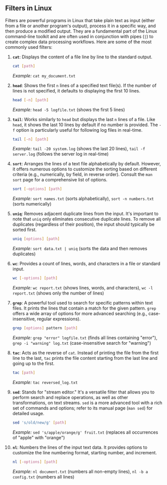 ## Filters in Linux

Filters are powerful programs in Linux that take plain text as input (either from a file or another program's output), process it in a specific way, and then produce a modified output. They are a fundamental part of the Linux command-line toolkit and are often used in conjunction with pipes (`|`) to create complex data processing workflows. Here are some of the most commonly used filters:

1.  **`cat`**: Displays the content of a file line by line to the standard output.

    ```bash
    cat [path]
    ```

    *Example:* `cat my_document.txt`

2.  **`head`**: Shows the first `n` lines of a specified text file(s). If the number of lines is not specified, it defaults to displaying the first 10 lines.

    ```bash
    head [-n] [path]
    ```

    *Example:* `head -5 logfile.txt` (shows the first 5 lines)

3.  **`tail`**: Works similarly to `head` but displays the last `n` lines of a file. Like `head`, it shows the last 10 lines by default if no number is provided. The `-f` option is particularly useful for following log files in real-time.

    ```bash
    tail [-n] [path]
    ```

    *Example:* `tail -20 system.log` (shows the last 20 lines), `tail -f server.log` (follows the server log in real-time)

4.  **`sort`**: Arranges the lines of a text file alphabetically by default. However, it offers numerous options to customize the sorting based on different criteria (e.g., numerically, by field, in reverse order). Consult the `man sort` page for a comprehensive list of options.

    ```bash
    sort [-options] [path]
    ```

    *Example:* `sort names.txt` (sorts alphabetically), `sort -n numbers.txt` (sorts numerically)

5.  **`uniq`**: Removes adjacent duplicate lines from the input. It's important to note that `uniq` only eliminates consecutive duplicate lines. To remove all duplicates (regardless of their position), the input should typically be sorted first.

    ```bash
    uniq [options] [path]
    ```

    *Example:* `sort data.txt | uniq` (sorts the data and then removes duplicates)

6.  **`wc`**: Provides a count of lines, words, and characters in a file or standard input.

    ```bash
    wc [-options] [path]
    ```

    *Example:* `wc report.txt` (shows lines, words, and characters), `wc -l report.txt` (shows only the number of lines)

7.  **`grep`**: A powerful tool used to search for specific patterns within text files. It prints the lines that contain a match for the given pattern. `grep` offers a wide array of options for more advanced searching (e.g., case-insensitive, regular expressions).

    ```bash
    grep [options] pattern [path]
    ```

    *Example:* `grep "error" logfile.txt` (finds all lines containing "error"), `grep -i "warning" log.txt` (case-insensitive search for "warning")

8.  **`tac`**: Acts as the reverse of `cat`. Instead of printing the file from the first line to the last, `tac` prints the file content starting from the last line and going up to the first.

    ```bash
    tac [path]
    ```

    *Example:* `tac reversed_log.txt`

9.  **`sed`**: Stands for "stream editor." It's a versatile filter that allows you to perform search and replace operations, as well as other transformations, on text streams. `sed` is a more advanced tool with a rich set of commands and options; refer to its manual page (`man sed`) for detailed usage.

    ```bash
    sed 's/old/new/g' [path]
    ```

    *Example:* `sed 's/apple/orange/g' fruit.txt` (replaces all occurrences of "apple" with "orange")

10. **`nl`**: Numbers the lines of the input text data. It provides options to customize the line numbering format, starting number, and increment.

    ```bash
    nl [-options] [path]
    ```

    *Example:* `nl document.txt` (numbers all non-empty lines), `nl -b a config.txt` (numbers all lines)
